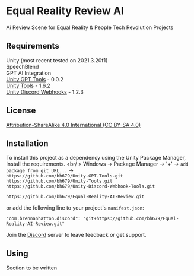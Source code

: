 # Equal Reality Review AI
Ai Review Scene for Equal Reality & People Tech Revolution Projects

## Requirements
Unity (most recent tested on 2021.3.20f1) <br />
SpeechBlend<br />
GPT AI Integration<br />
[Unity GPT Tools](https://github.com/bh679/Unity-GPT-Tools) - 0.0.2 <br />
[Unity Tools](https://github.com/bh679/Unity-Tools) - 1.6.2<br />
[Unity Discord Webhooks](https://github.com/bh679/Unity-Discord-Webhook-Tools) - 1.2.3<br />

## License
[Attribution-ShareAlike 4.0 International (CC BY-SA 4.0)](https://creativecommons.org/licenses/by-sa/4.0/)

## Installation
To install this project as a dependency using the Unity Package Manager,
Install the requirements. <br/ >
Windows -> Package Manager -> '+' -> `add package from git URL...` -> <br />
``https://github.com/bh679/Unity-GPT-Tools.git``<br />
``https://github.com/bh679/Unity-Tools.git``<br />
``https://github.com/bh679/Unity-Discord-Webhook-Tools.git``<br />
```
https://github.com/bh679/Equal-Reality-AI-Review.git
```
or
add the following line to your project's `manifest.json`:

```
"com.brennanhatton.discord": "git+https://github.com/bh679/Equal-Reality-AI-Review.git"
```


Join the [Discord](https://discord.gg/VC8gZ2GNHs "Join Discord server") server to leave feedback or get support.

## Using
Section to be written
 
